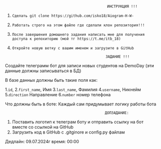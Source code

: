                                                    ИНСТРУКЦИЯ !!!

1. ```Сделать git clone https://github.com/isko18/Aiogram-H-W-```

2. ```Работать строго на этом файле где сделали клон репозитория!!!```

3. ```После завершения домашнего задания написать мне для получения доступа к репохиторию (мой тг https://t.me/itb_18)```

4. ```Откройте новую ветку с вашим именем и загрузите в GitHub```


                                                  ЗАДАНИЕ !!!

Создайте телеграмм бот для записи новых студентов на DemoDay (эти данные должны записываться в БД)

В базе данных должны быть такие поля как: 

 1.```id```, 
 2.```first_name```, Имя 
 3.```last_name```, Фамилия
 4.```username```, Никнейм
 5.```direction``` Направление
 6.```number``` номер телефона
 
Что должны быть в боте:
Каждый сам придумывает логику работы бота

 
                                                  ДОПЗАДАНИЕ:
 1. Поставить логотип к телеграм боту и отправить ссылку на бот вместе со ссылкой на GitHub
 2. Загрузить код в GitHub с .gitginore и config.py файлам

Дедлайн: 09.07.2024г 
время: 00:00
